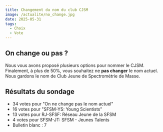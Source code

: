 ```yaml
---
title: Changement du nom du club CJSM
image: /actualite/no_change.jpg
date: 2025-05-31
tags: 
  - Choix
  - Vote
---
```


## On change ou pas ?

Nous vous avons proposé plusieurs options pour nommer le CJSM. Finalement, à plus de 50%, vous souhaitez ne **pas changer** le nom actuel. Nous gardons le nom de Club Jeune de Spectrométrie de Masse. </p>


## Résultats du sondage

- 34 votes pour "On ne change pas le nom actuel"
- 16 votes pour "SFSM-YS: Young Scientists"
- 13 votes pour RJ-SFSF: Réseau Jeune de la SFSM
- 4 votes pour SFSM-JT: SFSM - Jeunes Talents
- Bulletin blanc : 7

